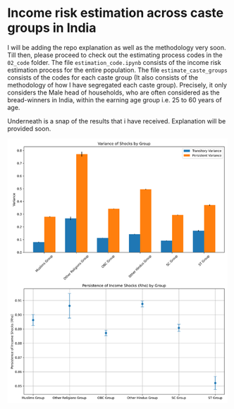 # Income risk estimation across caste groups in India

I will be adding the repo explanation as well as the methodology very soon. Till then, please proceed to check out the estimating process codes in the ```02_code``` folder. The file ```estimation_code.ipynb``` consists of the income risk estimation process for the entire population. The file ```estimate_caste_groups``` consists of the codes for each caste group (It also consists of the methodology of how I have segregated each caste group). Precisely, it only considers the Male head of households, who are often considered as the bread-winners in India, within the earning age group i.e. 25 to 60 years of age. 

Underneath is a snap of the results that i have received. Explanation will be provided soon.

<img src="03_results/results_new.png" alt="Income Risks across Caste Groups" width="500">
